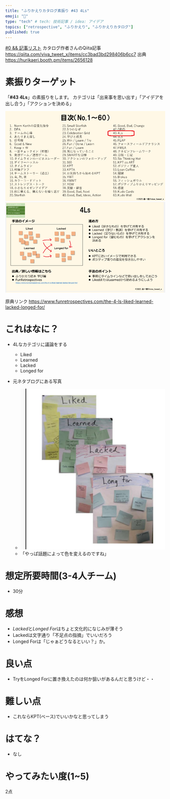 ```yaml
---
title: "ふりかえりカタログ素振り #43 4Ls" 
emoji: "🐷"
type: "tech" # tech: 技術記事 / idea: アイデア
topics: ["retrospective", "ふりかえり", "ふりかえりカタログ"]
published: true
---
```


[#0 && 記事リスト](/datsuns/articles/retrospective-su-bu-ri-0.md)
カタログ作者さんのQiita記事
https://qiita.com/viva_tweet_x/items/cc3bad3bd298406b6cc7
出典
https://hurikaeri.booth.pm/items/2656128

# 素振りターゲット

「**\#43 4Ls**」の素振りをします。
カテゴリは「出来事を思い出す」「アイデアを出し合う」「アクションを決める」

![target](/images/retrospective-su-bu-ri/43-target.png)
![pattern](/images/retrospective-su-bu-ri/43-pattern.png)

原典リンク
https://www.funretrospectives.com/the-4-ls-liked-learned-lacked-longed-for/


# これはなに？

* 4Lなカテゴリに議論をする
   * Liked
   * Learned
   * Lacked
   * Longed for

* 元ネタブログにある写真
   * ![blog shot](/images/retrospective-su-bu-ri/p43/blog-shot.png)
   * 「やっぱ話題によって色を変えるのですね」

# 想定所要時間(3-4人チーム)

* 30分

# 感想

* *Lacked*と*Longed For*はちょと文化的になじみが薄そう
* Lackedは文字通り「不足点の指摘」でいいだろう
* Longed Forは「じゃぁどうなるといい？」か。

# 良い点

* TryをLonged Forに置き換えたのは何か狙いがあるんだと思うけど・・

# 難しい点

* これならKPT(ベース)でいいかなと思ってしまう

# はてな？

* なし

# やってみたい度(1~5)

2点
